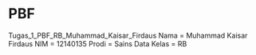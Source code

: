 # PBF
Tugas_1_PBF_RB_Muhammad_Kaisar_Firdaus
Nama = Muhammad Kaisar Firdaus
NIM = 12140135
Prodi = Sains Data
Kelas = RB
